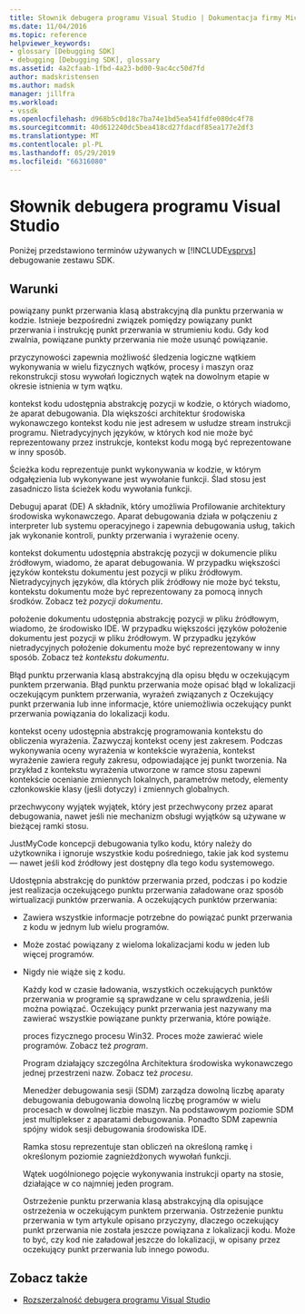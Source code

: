 ```yaml
---
title: Słownik debugera programu Visual Studio | Dokumentacja firmy Microsoft
ms.date: 11/04/2016
ms.topic: reference
helpviewer_keywords:
- glossary [Debugging SDK]
- debugging [Debugging SDK], glossary
ms.assetid: 4a2cfaab-1fbd-4a23-bd00-9ac4cc50d7fd
author: madskristensen
ms.author: madsk
manager: jillfra
ms.workload:
- vssdk
ms.openlocfilehash: d968b5c0d18c7ba74e1bd5ea541fdfe080dc4f78
ms.sourcegitcommit: 40d612240dc5bea418cd27fdacdf85ea177e2df3
ms.translationtype: MT
ms.contentlocale: pl-PL
ms.lasthandoff: 05/29/2019
ms.locfileid: "66316080"
---
```

# <a name="visual-studio-debugger-glossary"></a>Słownik debugera programu Visual Studio
Poniżej przedstawiono terminów używanych w [!INCLUDE[vsprvs](../../../code-quality/includes/vsprvs_md.md)] debugowanie zestawu SDK.

## <a name="terms"></a>Warunki
 powiązany punkt przerwania klasą abstrakcyjną dla punktu przerwania w kodzie. Istnieje bezpośredni związek pomiędzy powiązany punkt przerwania i instrukcję punkt przerwania w strumieniu kodu. Gdy kod zwalnia, powiązane punkty przerwania nie może usunąć powiązanie.

 przyczynowości zapewnia możliwość śledzenia logiczne wątkiem wykonywania w wielu fizycznych wątków, procesy i maszyn oraz rekonstrukcji stosu wywołań logicznych wątek na dowolnym etapie w okresie istnienia w tym wątku.

 kontekst kodu udostępnia abstrakcję pozycji w kodzie, o których wiadomo, że aparat debugowania. Dla większości architektur środowiska wykonawczego kontekst kodu nie jest adresem w usłudze stream instrukcji programu. Nietradycyjnych języków, w których kod nie może być reprezentowany przez instrukcje, kontekst kodu mogą być reprezentowane w inny sposób.

 Ścieżka kodu reprezentuje punkt wykonywania w kodzie, w którym odgałęzienia lub wykonywane jest wywołanie funkcji. Ślad stosu jest zasadniczo lista ścieżek kodu wywołania funkcji.

 Debuguj aparat (DE) A składnik, który umożliwia Profilowanie architektury środowiska wykonawczego. Aparat debugowania działa w połączeniu z interpreter lub systemu operacyjnego i zapewnia debugowania usług, takich jak wykonanie kontroli, punkty przerwania i wyrażenie oceny.

 kontekst dokumentu udostępnia abstrakcję pozycji w dokumencie pliku źródłowym, wiadomo, że aparat debugowania. W przypadku większości języków kontekstu dokumentu jest pozycji w pliku źródłowym. Nietradycyjnych języków, dla których plik źródłowy nie może być tekstu, kontekstu dokumentu może być reprezentowany za pomocą innych środków. Zobacz też *pozycji dokumentu*.

 położenie dokumentu udostępnia abstrakcję pozycji w pliku źródłowym, wiadomo, że środowisko IDE. W przypadku większości języków położenie dokumentu jest pozycji w pliku źródłowym. W przypadku języków nietradycyjnych położenie dokumentu może być reprezentowany w inny sposób. Zobacz też *kontekstu dokumentu*.

 Błąd punktu przerwania klasą abstrakcyjną dla opisu błędu w oczekującym punktem przerwania. Błąd punktu przerwania może opisać błąd w lokalizacji oczekującym punktem przerwania, wyrażeń związanych z Oczekujący punkt przerwania lub inne informacje, które uniemożliwia oczekujący punkt przerwania powiązania do lokalizacji kodu.

 kontekst oceny udostępnia abstrakcję programowania kontekstu do obliczenia wyrażenia. Zazwyczaj kontekst oceny jest zakresem. Podczas wykonywania oceny wyrażenia w kontekście wyrażenia, kontekst wyrażenie zawiera reguły zakresu, odpowiadające jej punkt tworzenia. Na przykład z kontekstu wyrażenia utworzone w ramce stosu zapewni kontekście ocenianie zmiennych lokalnych, parametrów metody, elementy członkowskie klasy (jeśli dotyczy) i zmiennych globalnych.

 przechwycony wyjątek wyjątek, który jest przechwycony przez aparat debugowania, nawet jeśli nie mechanizm obsługi wyjątków są używane w bieżącej ramki stosu.

 JustMyCode koncepcji debugowania tylko kodu, który należy do użytkownika i ignoruje wszystkie kodu pośredniego, takie jak kod systemu — nawet jeśli kod źródłowy jest dostępny dla tego kodu systemowego.

 Udostępnia abstrakcję do punktów przerwania przed, podczas i po kodzie jest realizacja oczekującego punktu przerwania załadowane oraz sposób wirtualizacji punktów przerwania. A oczekujących punktów przerwania:

- Zawiera wszystkie informacje potrzebne do powiązać punkt przerwania z kodu w jednym lub wielu programów.

- Może zostać powiązany z wieloma lokalizacjami kodu w jeden lub więcej programów.

- Nigdy nie wiąże się z kodu.

  Każdy kod w czasie ładowania, wszystkich oczekujących punktów przerwania w programie są sprawdzane w celu sprawdzenia, jeśli można powiązać. Oczekujący punkt przerwania jest nazywany ma zawierać wszystkie powiązane punkty przerwania, które powiąże.

  proces fizycznego procesu Win32. Proces może zawierać wiele programów. Zobacz też *program*.

  Program działający szczególna Architektura środowiska wykonawczego jednej przestrzeni nazw. Zobacz też *procesu*.

  Menedżer debugowania sesji (SDM) zarządza dowolną liczbę aparaty debugowania debugowania dowolną liczbę programów w wielu procesach w dowolnej liczbie maszyn. Na podstawowym poziomie SDM jest multiplekser z aparatami debugowania. Ponadto SDM zapewnia spójny widok sesji debugowania środowiska IDE.

  Ramka stosu reprezentuje stan obliczeń na określoną ramkę i określonym poziomie zagnieżdżonych wywołań funkcji.

  Wątek uogólnionego pojęcie wykonywania instrukcji oparty na stosie, działające w co najmniej jeden program.

  Ostrzeżenie punktu przerwania klasą abstrakcyjną dla opisujące ostrzeżenia w oczekującym punktem przerwania. Ostrzeżenie punktu przerwania w tym artykule opisano przyczyny, dlaczego oczekujący punkt przerwania nie została jeszcze powiązana z lokalizacji kodu. Może to być, czy kod nie załadował jeszcze do lokalizacji, w opisany przez oczekujący punkt przerwania lub innego powodu.

## <a name="see-also"></a>Zobacz także
- [Rozszerzalność debugera programu Visual Studio](../../../extensibility/debugger/visual-studio-debugger-extensibility.md)